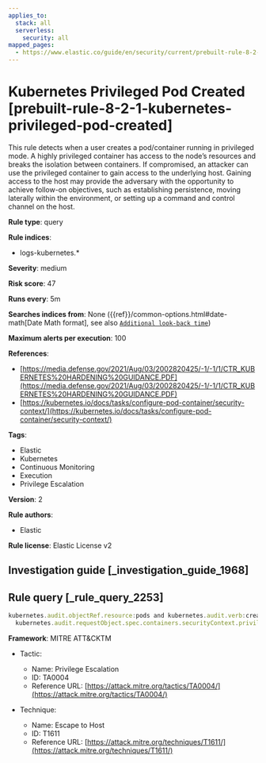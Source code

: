 ```yaml
---
applies_to:
  stack: all
  serverless:
    security: all
mapped_pages:
  - https://www.elastic.co/guide/en/security/current/prebuilt-rule-8-2-1-kubernetes-privileged-pod-created.html
---
```


# Kubernetes Privileged Pod Created [prebuilt-rule-8-2-1-kubernetes-privileged-pod-created]

This rule detects when a user creates a pod/container running in privileged mode. A highly privileged container has access to the node’s resources and breaks the isolation between containers. If compromised, an attacker can use the privileged container to gain access to the underlying host. Gaining access to the host may provide the adversary with the opportunity to achieve follow-on objectives, such as establishing persistence, moving laterally within the environment, or setting up a command and control channel on the host.

**Rule type**: query

**Rule indices**:

* logs-kubernetes.*

**Severity**: medium

**Risk score**: 47

**Runs every**: 5m

**Searches indices from**: None ({{ref}}/common-options.html#date-math[Date Math format], see also [`Additional look-back time`](docs-content://solutions/security/detect-and-alert/create-detection-rule.md#rule-schedule))

**Maximum alerts per execution**: 100

**References**:

* [https://media.defense.gov/2021/Aug/03/2002820425/-1/-1/1/CTR_KUBERNETES%20HARDENING%20GUIDANCE.PDF](https://media.defense.gov/2021/Aug/03/2002820425/-1/-1/1/CTR_KUBERNETES%20HARDENING%20GUIDANCE.PDF)
* [https://kubernetes.io/docs/tasks/configure-pod-container/security-context/](https://kubernetes.io/docs/tasks/configure-pod-container/security-context/)

**Tags**:

* Elastic
* Kubernetes
* Continuous Monitoring
* Execution
* Privilege Escalation

**Version**: 2

**Rule authors**:

* Elastic

**Rule license**: Elastic License v2

## Investigation guide [_investigation_guide_1968]



## Rule query [_rule_query_2253]

```js
kubernetes.audit.objectRef.resource:pods and kubernetes.audit.verb:create and
  kubernetes.audit.requestObject.spec.containers.securityContext.privileged:true
```

**Framework**: MITRE ATT&CKTM

* Tactic:

    * Name: Privilege Escalation
    * ID: TA0004
    * Reference URL: [https://attack.mitre.org/tactics/TA0004/](https://attack.mitre.org/tactics/TA0004/)

* Technique:

    * Name: Escape to Host
    * ID: T1611
    * Reference URL: [https://attack.mitre.org/techniques/T1611/](https://attack.mitre.org/techniques/T1611/)



